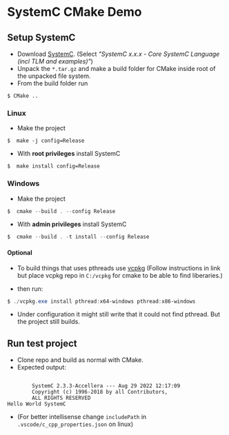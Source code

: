 # SystemC CMake Demo

## Setup SystemC

- Download [SystemC](https://systemc.org/resources/standards/). (Select _"SystemC x.x.x - Core SystemC Language (incl TLM and examples)"_)
- Unpack the `*.tar.gz` and make a build folder for CMake inside root of the unpacked file system.
- From the build folder run

```shell
$ CMake ..
```

### Linux

- Make the project

```shell
$  make -j config=Release
```

- With **root privileges** install SystemC

```shell
$  make install config=Release
```

### Windows

- Make the project

```powershell
$  cmake --build . --config Release
```

- With **admin privileges** install SystemC

```powershell
$  cmake --build . -t install --config Release
```

#### Optional
- To build things that uses pthreads use [vcpkg](https://vcpkg.io/en/getting-started.html) (Follow instructions in link but place vcpkg repo in `C:/vcpkg` for cmake to be able to find liberaries.)

- then run:
```powershell
$ ./vcpkg.exe install pthread:x64-windows pthread:x86-windows
```
- Under configuration it might still write that it could not find pthread. But the project still builds.

## Run test project

- Clone repo and build as normal with CMake.
- Expected output:

```

        SystemC 2.3.3-Accellera --- Aug 29 2022 12:17:09
        Copyright (c) 1996-2018 by all Contributors,
        ALL RIGHTS RESERVED
Hello World SystemC
```

- (For better intellisense change `includePath` in `.vscode/c_cpp_properties.json` on linux)

